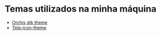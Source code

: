 # Temas utilizados na minha máquina

* [Orchis gtk theme](https://www.gnome-look.org/p/1357889/)
* [Tela-icon-theme](https://www.pling.com/p/1279924/)
